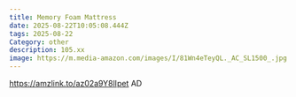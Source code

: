 ```yaml
---
title: Memory Foam Mattress
date: 2025-08-22T10:05:08.444Z
tags: 2025-08-22
Category: other
description: 105.xx
image: https://m.media-amazon.com/images/I/81Wn4eTeyQL._AC_SL1500_.jpg
---
```

https://amzlink.to/az02a9Y8lIpet
AD